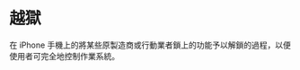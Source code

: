 [Title]: # (越獄)
[Difficulty]: # (初學者)
[Order]: # (63)

# 越獄

在 iPhone 手機上的將某些原製造商或行動業者鎖上的功能予以解鎖的過程，以便使用者可完全地控制作業系統。